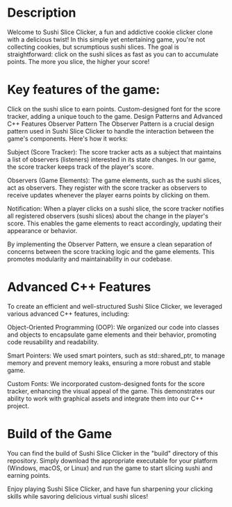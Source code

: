 # Description
Welcome to Sushi Slice Clicker, a fun and addictive cookie clicker clone with a delicious twist! In this simple yet entertaining game, you're not collecting cookies, but scrumptious sushi slices. The goal is straightforward: click on the sushi slices as fast as you can to accumulate points. The more you slice, the higher your score!

# Key features of the game:

Click on the sushi slice to earn points.
Custom-designed font for the score tracker, adding a unique touch to the game.
Design Patterns and Advanced C++ Features
Observer Pattern
The Observer Pattern is a crucial design pattern used in Sushi Slice Clicker to handle the interaction between the game's components. Here's how it works:

Subject (Score Tracker): The score tracker acts as a subject that maintains a list of observers (listeners) interested in its state changes. In our game, the score tracker keeps track of the player's score.

Observers (Game Elements): The game elements, such as the sushi slices, act as observers. They register with the score tracker as observers to receive updates whenever the player earns points by clicking on them.

Notification: When a player clicks on a sushi slice, the score tracker notifies all registered observers (sushi slices) about the change in the player's score. This enables the game elements to react accordingly, updating their appearance or behavior.

By implementing the Observer Pattern, we ensure a clean separation of concerns between the score tracking logic and the game elements. This promotes modularity and maintainability in our codebase.

# Advanced C++ Features
To create an efficient and well-structured Sushi Slice Clicker, we leveraged various advanced C++ features, including:

Object-Oriented Programming (OOP): We organized our code into classes and objects to encapsulate game elements and their behavior, promoting code reusability and readability.

Smart Pointers: We used smart pointers, such as std::shared_ptr, to manage memory and prevent memory leaks, ensuring a more robust and stable game.

Custom Fonts: We incorporated custom-designed fonts for the score tracker, enhancing the visual appeal of the game. This demonstrates our ability to work with graphical assets and integrate them into our C++ project.



# Build of the Game
You can find the build of Sushi Slice Clicker in the "build" directory of this repository. Simply download the appropriate executable for your platform (Windows, macOS, or Linux) and run the game to start slicing sushi and earning points.

Enjoy playing Sushi Slice Clicker, and have fun sharpening your clicking skills while savoring delicious virtual sushi slices!

[Video-Showcase]: https://youtu.be/SW_mv80fHx4
[Sushi-Image]: https://cdn.discordapp.com/attachments/1107668858459930764/1151095076492152852/image.png
[Big-Sushi-Image]: https://cdn.discordapp.com/attachments/1107668858459930764/1151097478154817637/image.png
